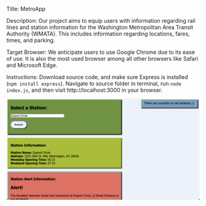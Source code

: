 Title: MetroApp

Description: Our project aims to equip users with information regarding rail lines and station information for the Washington Metropolitan Area Transit Authority  (WMATA). This includes information regarding locations, fares, times, and parking.

Target Browser: We anticipate users to use Google Chrome due to its ease of use. It is also the most used browser among all other browsers like Safari and Microsoft Edge.

Instructions: Download source code, and make sure Express is installed (`npm install express`). Navigate to source folder in terminal, run `node index.js`, and then visit http://localhost:3000 in your browser.

![MetroApp](metroapp.png?raw=true "MetroApp")
